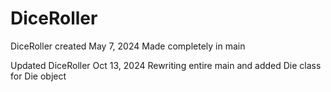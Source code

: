 # DiceRoller
DiceRoller created May 7, 2024
Made completely in main

Updated DiceRoller Oct 13, 2024
Rewriting entire main and added Die class for Die object
